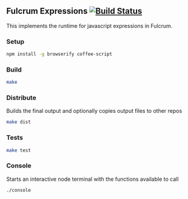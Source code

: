 ## Fulcrum Expressions [![Build Status](https://secure.travis-ci.org/fulcrumapp/fulcrum-expressions.png)](http://travis-ci.org/fulcrumapp/fulcrum-expressions)

This implements the runtime for javascript expressions in Fulcrum.

### Setup
```sh
npm install -g browserify coffee-script
```

### Build

```sh
make
```

### Distribute

Builds the final output and optionally copies output files to other repos

```sh
make dist
```

### Tests

```sh
make test
```

### Console

Starts an interactive node terminal with the functions available to call

```sh
./console
```
